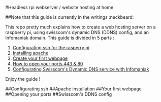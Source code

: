 #Headless rpi webserver / website hosting at home

##Note that this guide is currently in the writings :neckbeard:

This repo pretty much explains how to create a web hosting server on a raspberry pi, using swisscom's dynamic DNS (DDNS) config, and an Infomaniak domain.
This guide is divided in 5 parts :
1. [Configurating ssh for the rasperry pi](#configurating-ssh)
2. [Installing apache](#apache-installation)
3. [Create your first webpage](#your-first-webpage)
4. [How to open your ports 443 & 80](#opening-your-ports)
5. [Configurating Swisscom's Dynamic DNS service with Infomaniak](#swisscom's-ddns-config)

Enjoy the guide !

##Configurating ssh
##Apache installation
##Your first webpage
##Opening your ports
##Swisscom's DDNS config
